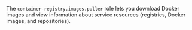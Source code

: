The `container-registry.images.puller` role lets you download Docker images and view information about service resources (registries, Docker images, and repositories).
